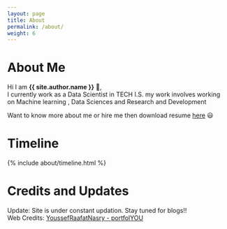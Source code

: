 ```yaml
---
layout: page
title: About
permalink: /about/
weight: 6
---
```


# **About Me**

Hi I am **{{ site.author.name }}** :wave:,<br>
I currently work as a Data Scientist in TECH I.S. my work involves working on Machine learning , Data Sciences and Research and Development <br>

Want to know more about me or hire me then download resume [here](assets\ghaiyur-resume.pdf) :smiley: <br>


# **Timeline**
 
<div class="row">
{% include about/timeline.html %}
</div>

# **Credits and Updates**
Update: Site is under constant updation. Stay tuned for blogs!! <br>
Web Credits: [YoussefRaafatNasry - portfolYOU](https://github.com/YoussefRaafatNasry/portfolYOU)

